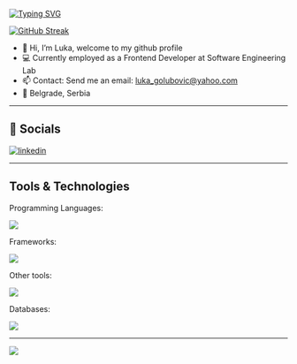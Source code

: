 [![Typing SVG](https://readme-typing-svg.demolab.com?font=Fira+Code&pause=1000&color=EAF711&center=true&vCenter=true&width=435&lines=Fullstack+JavaScript+developer)](https://git.io/typing-svg)

[![GitHub Streak](https://streak-stats.demolab.com?user=golubovicluka&theme=vue-dark)](https://git.io/streak-stats)
- 👋 Hi, I’m Luka, welcome to my github profile
- 💻 Currently employed as a Frontend Developer at Software Engineering Lab
- 📫 Contact: Send me an email: luka_golubovic@yahoo.com
- 📍 Belgrade, Serbia

---

## 🔗 Socials

[![linkedin](https://img.shields.io/badge/linkedin-0A66C2?style=for-the-badge&logo=linkedin&logoColor=white)](https://www.linkedin.com/in/lukagolubovic/)

---

## Tools & Technologies

Programming Languages:
<p align="start">
    <img src="https://skillicons.dev/icons?i=ts,js" />
</p>

Frameworks:
<p align="start">
    <img src="https://skillicons.dev/icons?i=react,vue,nuxt,next,angular" />
</p>

Other tools:
<p align="start">
    <img src="https://skillicons.dev/icons?i=vim,neovim,nodejs,express,prisma,html,css,sass,git,docker,jest,graphql,postman,tailwind" />
</p>

Databases:
<p align="start">
    <img src="https://skillicons.dev/icons?i=postgres,mysql,mongo" />
</p>

---

![](https://komarev.com/ghpvc/?username=golubovicluka)
